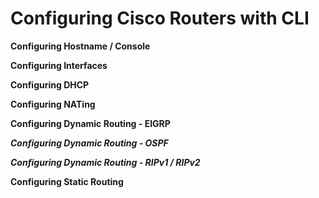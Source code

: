 # Configuring Cisco Routers with CLI 

**Configuring Hostname / Console**

**Configuring Interfaces** 

**Configuring DHCP** 

**Configuring NATing** 

**Configuring Dynamic Routing - EIGRP** 

***Configuring Dynamic Routing - OSPF***  

***Configuring Dynamic Routing - RIPv1 / RIPv2*** 


**Configuring Static Routing**

